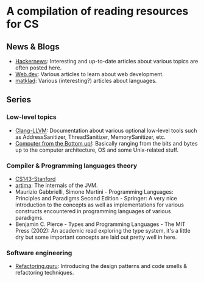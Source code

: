 # A compilation of reading resources for CS

## News & Blogs
* [Hackernews](https://news.ycombinator.com/): Interesting and up-to-date articles about various topics are often posted here.
* [Web.dev](https://web.dev/): Various articles to learn about web development.
* [matklad](https://matklad.github.io/): Various (interesting?) articles about languages.

## Series

### Low-level topics
* [Clang-LLVM](https://clang.llvm.org/docs/index.html): Documentation about various optional low-level tools such as AddressSanitizer, ThreadSanitizer, MemorySanitizer, etc.
* [Computer from the Bottom up!](https://bottomupcs.com/): Basically ranging from the bits and bytes up to the computer architecture, OS and some Unix-related stuff.

### Compiler & Programming languages theory
* [CS143-Stanford](https://web.stanford.edu/class/cs143/?fbclid=IwAR2QM3z7kfloUmaZrkxhgf6UwHHFnGNhMJQOiansGLnU-yTbyR2sDqW27l0)
* [artima](https://www.artima.com/insidejvm/ed2/index.html): The internals of the JVM.
* Maurizio Gabbrielli, Simone Martini - Programming Languages: Principles and Paradigms Second Edition - Springer: A very nice introduction to the concepts as well as implementations for various constructs encountered in programming languages of various paradigms.
* Benjamin C. Pierce - Types and Programming Languages - The MIT Press (2002): An academic read exploring the type system, it's a little dry but some important concepts are laid out pretty well in here.

### Software engineering
* [Refactoring.guru](https://refactoring.guru/): Introducing the design patterns and code smells & refactoring techniques.

